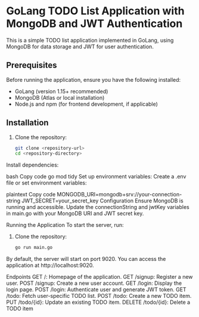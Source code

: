 # GoLang TODO List Application with MongoDB and JWT Authentication

This is a simple TODO list application implemented in GoLang, using MongoDB for data storage and JWT for user authentication.

## Prerequisites

Before running the application, ensure you have the following installed:
- GoLang (version 1.15+ recommended)
- MongoDB (Atlas or local installation)
- Node.js and npm (for frontend development, if applicable)

## Installation

1. Clone the repository:
   ```bash
   git clone <repository-url>
   cd <repository-directory>
Install dependencies:

bash
Copy code
go mod tidy
Set up environment variables:
Create a .env file or set environment variables:

plaintext
Copy code
MONGODB_URI=mongodb+srv://your-connection-string
JWT_SECRET=your_secret_key
Configuration
Ensure MongoDB is running and accessible. Update the connectionString and jwtKey variables in main.go with your MongoDB URI and JWT secret key.

Running the Application
To start the server, run:
1. Clone the repository:
   ```bash
   go run main.go

By default, the server will start on port 9020. You can access the application at http://localhost:9020.

Endpoints
GET /: Homepage of the application.
GET /signup: Register a new user.
POST /signup: Create a new user account.
GET /login: Display the login page.
POST /login: Authenticate user and generate JWT token.
GET /todo: Fetch user-specific TODO list.
POST /todo: Create a new TODO item.
PUT /todo/{id}: Update an existing TODO item.
DELETE /todo/{id}: Delete a TODO item
